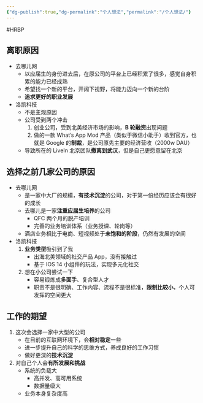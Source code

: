 ```yaml
---
{"dg-publish":true,"dg-permalink":"个人想法","permalink":"/个人想法/"}
---
```



#HRBP 

## 离职原因

- 去哪儿网
	- 以应届生的身份进去后，在原公司的平台上已经积累了很多，感觉自身积累的能力已经成熟
	- 希望找一个新的平台，开阔下视野，将能力迈向一个新的台阶
	- **追求更好的职业发展**
- 洛凯科技
	- 不是主观原因
	- 公司受到两个冲击
		1. 创业公司，受到北美经济市场的影响，**B 轮融资**出现问题
		2. 做的一款 What’s App Mod 产品（类似于微信小助手）收到官方，也就是 Google 的**制裁**，是公司原先主要的经济营收（2000w DAU）
	- 导致所在的 LiveIn 北京团队**撤离到武汉**，但是自己更愿意留在北京

## 选择之前几家公司的原因

- 去哪儿网
	- 是一家中大厂的规模，**有技术沉淀**的公司，对于第一份经历应该会有很好的成长
	- 去哪儿是一家**注重应届生培养**的公司
		- QFC 两个月的脱产培训
		- 完善的业务培训体系（业务授课、轮岗等）
	- 酒店业务相比于电商、短视频处于**未饱和的阶段**，仍然有发展的空间
- 洛凯科技
	1. **业务类型**吸引到了我
		- 出海北美领域的社交产品 App，没有接触过
		- 基于 IOS 14 小组件的玩法，实现多元化社交
	2. 想在小公司尝试一下
		- 容易锻炼成**多面手**、复合型人才
		- 职责不是很明确、工作内容、流程不是很标准，**限制比较小**，个人可发挥的空间更大

## 工作的期望

1. 这次会选择一家中大型的公司
	- 在目前的互联网环境下，会**相对稳定**一些
	- 进一步提升自己的科学的思维方式，养成良好的工作习惯
	- 做好更深的**技术沉淀**
2. 对自己个人会**有所发展和挑战**
	- 系统的负载大
		- 高并发、高可用系统
		- 数据量级大
	- 业务本身复杂度高